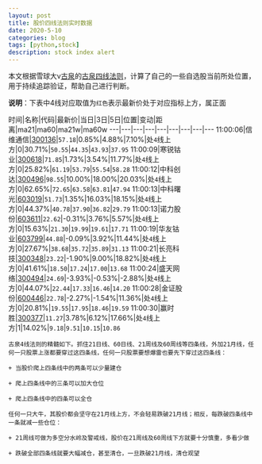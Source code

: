 ```yaml
---
layout: post
title: 股价四线法则实时数据
date: 2020-5-10
categories: blog
tags: [python,stock]
description: stock index alert
---
```



本文根据雪球大v[古泉](https://xueqiu.com/u/7148646888)的[古泉四线法则](https://xueqiu.com/7148646888/130498192)，计算了自己的一些自选股当前所处位置，用于持续追踪验证，帮助自己进行判断。

**说明**：下表中4线对应取值为`红色`表示最新价处于对应指标上方，属正面

时间|名称|代码|最新价|当日|3日|5日|位置|变动|距离|ma21|ma60|ma21w|ma60w
---|---|---|---|---|---|---|---|---
11:00:06|信维通信|[300136](https://xueqiu.com/S/SZ300136)|`57.18`|0.85%|4.88%|7.10%|处`4`线上方|0|30.71%|`50.55`|`44.35`|`43.93`|`37.95`
11:00:09|寒锐钴业|[300618](https://xueqiu.com/S/SZ300618)|`71.85`|1.73%|3.54%|11.77%|处`4`线上方|0|25.82%|`61.19`|`53.79`|`55.54`|`58.28`
11:00:12|中科创达|[300496](https://xueqiu.com/S/SZ300496)|`98.55`|10.00%|18.00%|20.03%|处`4`线上方|0|62.65%|`72.65`|`63.58`|`63.81`|`47.94`
11:00:13|中科曙光|[603019](https://xueqiu.com/S/SH603019)|`51.73`|1.35%|16.03%|18.15%|处`4`线上方|0|44.37%|`40.78`|`37.90`|`36.82`|`29.79`
11:00:13|诺力股份|[603611](https://xueqiu.com/S/SH603611)|`22.62`|-0.31%|3.76%|5.57%|处`4`线上方|0|15.63%|`21.30`|`19.99`|`19.61`|`17.71`
11:00:19|华友钴业|[603799](https://xueqiu.com/S/SH603799)|`44.88`|-0.09%|3.92%|11.44%|处`4`线上方|0|27.67%|`38.68`|`35.72`|`35.89`|`31.13`
11:00:21|长亮科技|[300348](https://xueqiu.com/S/SZ300348)|`23.22`|-1.90%|9.00%|18.82%|处`4`线上方|0|41.61%|`18.50`|`17.24`|`17.00`|`13.68`
11:00:24|盛天网络|[300494](https://xueqiu.com/S/SZ300494)|`24.69`|-3.93%|-0.53%|-2.88%|处`4`线上方|0|44.07%|`22.44`|`17.33`|`16.46`|`14.20`
11:00:28|金证股份|[600446](https://xueqiu.com/S/SH600446)|`22.78`|-2.27%|-1.54%|11.36%|处`4`线上方|0|20.81%|`19.55`|`17.95`|`18.46`|`19.59`
11:00:30|赢时胜|[300377](https://xueqiu.com/S/SZ300377)|`11.27`|3.78%|6.12%|17.66%|处`4`线上方|1|14.02%|`9.18`|`9.51`|`10.15`|`10.86`

```
古泉4线法则的精髓如下。抓住21日线、60日线、21周线及60周线等四条线，外加21月线，任何一只股票上涨都要穿过这四条线，任何一只股票要想爆雷也要先下穿过这四条线：

+ 当股价爬上四条线中的两条可以少量建仓

+ 爬上四条线中的三条可以加大仓位

+ 爬上四条线中的四条可以全仓

任何一只大牛，其股价都会坚守在21月线上方，不会轻易跌破21月线；相反，每跌破四条线中一条就减一些仓位：

+ 21周线可做为多空分水岭及警戒线，股价在21周线及60周线下方就要十分慎重，多看少做

+ 跌破全部四条线就要大幅减仓，甚至清仓，一旦跌破21月线，清仓观望
```